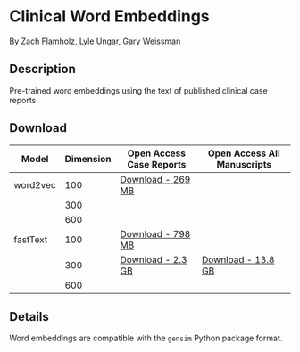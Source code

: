 # Clinical Word Embeddings

By Zach Flamholz, Lyle Ungar, Gary Weissman

## Description
Pre-trained word embeddings using the text of published clinical case reports.

## Download

| Model | Dimension | Open Access Case Reports | Open Access All Manuscripts |
| ---- | --------- | ------------------------- | -------------------------- |
| word2vec | 100 | [Download - 269 MB](https://upenn.box.com/s/6sqzqvcunar39324adgy8qncm7yam6hu) | |
|          | 300 | | |
|          | 600 | | |
| fastText | 100 | [Download - 798 MB](https://upenn.box.com/s/03tlndnc00zs9glxqmi0n3bbp5aio4gr)| |
|          | 300 | [Download - 2.3 GB ](https://upenn.box.com/s/aewen67hn672l3zloq9j8d27r88wob69)| [Download - 13.8 GB](https://upenn.box.com/s/zb1i8v6a58xuoiu09b77ofqr1s779lbj)|
|          | 600 | | |


## Details

Word embeddings are compatible with the `gensim` Python package format.





